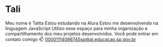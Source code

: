 # Tali
Meu nome é Talita
Estou estudando na Alura
Estou me desenvolvendo na linguagem JavaScript
Utilizo esse espaço para minha organização e compartilhamento dos meu projetos desenvolvidos.
Você pode entrar em contato comigo 📫
00001114086745sp@al.educacao.sp.gov.br
